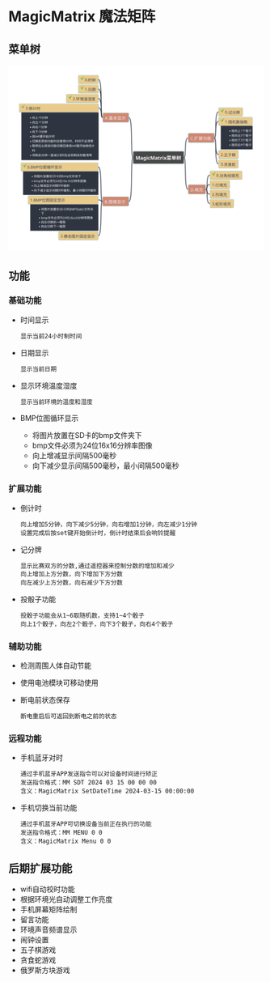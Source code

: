 # MagicMatrix 魔法矩阵

## 菜单树

![菜单树](./MagicMatrixMenuTree.svg "菜单树")

## 功能

### 基础功能

+ 时间显示

    ```txt
    显示当前24小时制时间
    ```

+ 日期显示

    ```txt
    显示当前日期
    ```

+ 显示环境温度湿度
  
    ```txt
    显示当前环境的温度和湿度
    ```

+ BMP位图循环显示

  + 将图片放置在SD卡的bmp文件夹下
  + bmp文件必须为24位16x16分辨率图像
  + 向上增减显示间隔500毫秒
  + 向下减少显示间隔500毫秒，最小间隔500毫秒

### 扩展功能

+ 倒计时

    ```txt
    向上增加5分钟，向下减少5分钟，向右增加1分钟，向左减少1分钟
    设置完成后按set键开始倒计时，倒计时结束后会响铃提醒
    ```

+ 记分牌

    ```txt
    显示比赛双方的分数,通过遥控器来控制分数的增加和减少
    向上增加上方分数，向下增加下方分数
    向左减少上方分数，向右减少下方分数
    ```

+ 投骰子功能

    ```txt
    投骰子功能会从1~6取随机数，支持1~4个骰子
    向上1个骰子，向左2个骰子，向下3个骰子，向右4个骰子
    ```

### 辅助功能

+ 检测周围人体自动节能
+ 使用电池模块可移动使用
+ 断电前状态保存

    ```txt
    断电重启后可返回到断电之前的状态
    ```

### 远程功能

+ 手机蓝牙对时

    ```txt
    通过手机蓝牙APP发送指令可以对设备时间进行矫正
    发送指令格式：MM SDT 2024 03 15 00 00 00
    含义：MagicMatrix SetDateTime 2024-03-15 00:00:00
    ```

+ 手机切换当前功能
  
    ```txt
    通过手机蓝牙APP可切换设备当前正在执行的功能
    发送指令格式：MM MENU 0 0
    含义：MagicMatrix Menu 0 0
    ```

## 后期扩展功能

+ wifi自动校时功能
+ 根据环境光自动调整工作亮度
+ 手机屏幕矩阵绘制
+ 留言功能
+ 环境声音频谱显示
+ 闹钟设置
+ 五子棋游戏
+ 贪食蛇游戏
+ 俄罗斯方块游戏
